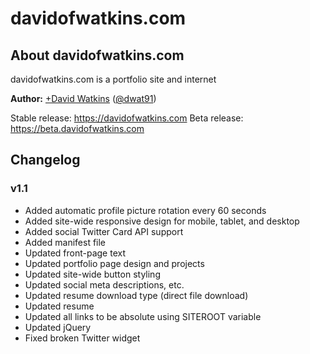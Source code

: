 # davidofwatkins.com

## About davidofwatkins.com

davidofwatkins.com is a portfolio site and internet 

**Author:** [+David Watkins](https://plus.google.com/104494880066441442910) ([@dwat91](https://twitter.com/dwat91))

Stable release: <https://davidofwatkins.com>
Beta release: <https://beta.davidofwatkins.com>

## Changelog

### v1.1

- Added automatic profile picture rotation every 60 seconds
- Added site-wide responsive design for mobile, tablet, and desktop
- Added social Twitter Card API support
- Added manifest file
- Updated front-page text
- Updated portfolio page design and projects
- Updated site-wide button styling
- Updated social meta descriptions, etc.
- Updated resume download type (direct file download)
- Updated resume
- Updated all links to be absolute using SITEROOT variable
- Updated jQuery
- Fixed broken Twitter widget